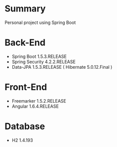 # Summary

Personal project using Spring Boot

# Back-End

* Spring Boot 1.5.3.RELEASE
* Spring Security 4.2.2.RELEASE
* Data-JPA 1.5.3.RELEASE ( Hibernate 5.0.12.Final )

# Front-End

* Freemarker 1.5.2.RELEASE
* Angular 1.6.4.RELEASE

# Database

* H2 1.4.193
